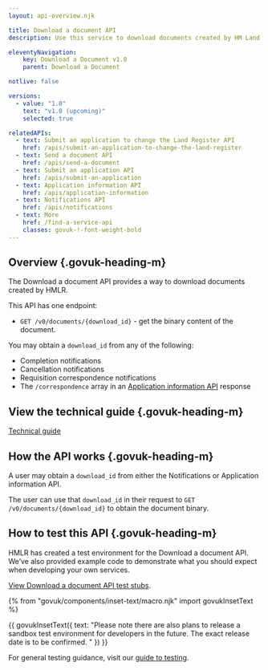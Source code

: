 ```yaml
---
layout: api-overview.njk

title: Download a document API
description: Use this service to download documents created by HM Land Registry.

eleventyNavigation:
    key: Download a Document v1.0
    parent: Download a Document

notlive: false

versions:
  - value: "1.0"
    text: "v1.0 (upcoming)"
    selected: true

relatedAPIs:
  - text: Submit an application to change the Land Register API
    href: /apis/submit-an-application-to-change-the-land-register 
  - text: Send a document API
    href: /apis/send-a-document
  - text: Submit an application API
    href: /apis/submit-an-application
  - text: Application information API
    href: /apis/application-information
  - text: Notifications API
    href: /apis/notifications
  - text: More
    href: /find-a-service-api
    classes: govuk-!-font-weight-bold
---
```


## Overview {.govuk-heading-m}

The Download a document API provides a way to download documents created by HMLR. 

This API has one endpoint:

- `GET /v0/documents/{download_id}` - get the binary content of the document.

You may obtain a `download_id` from any of the following:

- Completion notifications
- Cancellation notifications
- Requisition correspondence notifications
- The `/correspondence` array in an [Application information API](/apis/application-information) response

</section>
<section>

## View the technical guide {.govuk-heading-m}

[Technical guide](/apis/download-a-document/1.0/technical-guide)

</section>

<!-- <section>
## View the API specification {.govuk-heading-m}

[Web version (opens in a new tab)](https://landregistry.github.io/bgtechdoc/vcad/v0_3/vcad-spec.html#tag/Notifications-API){rel="noreferrer noopener" target="_blank"}

</section> -->
<section>

## How the API works {.govuk-heading-m}

<!-- <a target="_blank" href="/assets/images/NotificationInteraction.png">
  <img src="/assets/images/NotificationInteraction.png" alt="A diagram showing the interaction of the Notification API.">
</a> -->

<!-- < INSERT IMAGE HERE > -->
<!-- This diagram demonstrates how the download a document API works. -->

A user may obtain a `download_id` from either the Notifications or Application information API. 

The user can use that `download_id` in their request to `GET /v0/documents/{download_id}` to obtain the document binary.
 
</section>
<section>

## How to test this API {.govuk-heading-m}

HMLR has created a test environment for the Download a document API. We’ve also provided example code to demonstrate what you should expect when developing your own services. 

[View Download a document API test stubs](/apis/download-a-document/1.0/test-stubs).

{% from "govuk/components/inset-text/macro.njk" import govukInsetText %}

{{ govukInsetText({
  text: "Please note there are also plans to release a sandbox test environment for developers in the future. The exact release date is to be confirmed. "
}) }}

For general testing guidance, visit our [guide to testing](/a-guide-to-testing).

</section>

